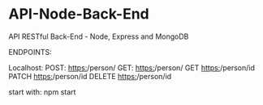 # API-Node-Back-End
API RESTful Back-End - Node, Express and MongoDB 

ENDPOINTS:

Localhost:
POST: [https:](http://localhost:3000)/person/
GET: [https:](http://localhost:3000)/person/
GET [https:](http://localhost:3000)/person/id
PATCH [https:](http://localhost:3000)/person/id
DELETE [https:](http://localhost:3000)/person/id

start with:
npm start
